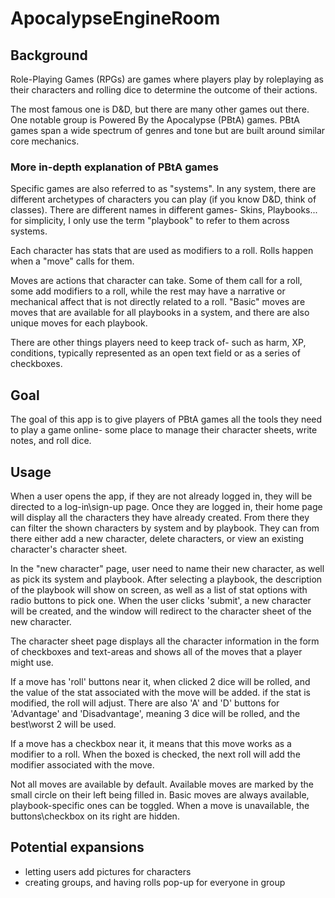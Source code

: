 # ApocalypseEngineRoom

## Background

Role-Playing Games (RPGs) are games where players play by roleplaying as their characters and rolling dice to determine the outcome of their actions.

The most famous one is D&D, but there are many other games out there. One notable group is Powered By the Apocalypse (PBtA) games. PBtA games span a wide spectrum of genres and tone but are built around similar core mechanics.

### More in-depth explanation of PBtA games

Specific games are also referred to as "systems". In any system, there are different archetypes of characters you can play (if you know D&D, think of classes). There are different names in different games- Skins, Playbooks... for simplicity, I only use the term "playbook" to refer to them across systems.

Each character has stats that are used as modifiers to a roll. Rolls happen when a "move" calls for them.

Moves are actions that character can take. Some of them call for a roll, some add modifiers to a roll, while the rest may have a narrative or mechanical affect that is not directly related to a roll. "Basic" moves are moves that are available for all playbooks in a system, and there are also unique moves for each playbook.

There are other things players need to keep track of- such as harm, XP, conditions, typically represented as an open text field or as a series of checkboxes.

## Goal

The goal of this app is to give players of PBtA games all the tools they need to play a game online- some place to manage their character sheets, write notes, and roll dice.

## Usage

When a user opens the app, if they are not already logged in, they will be directed to a log-in\sign-up page.
Once they are logged in, their home page will display all the characters they have already created. From there they can filter the shown characters by system and by playbook. They can from there either add a new character, delete characters, or view an existing character's character sheet.

In the "new character" page, user need to name their new character, as well as pick its system and playbook.
After selecting a playbook, the description of the playbook will show on screen, as well as a list of stat options with radio buttons to pick one. When the user clicks 'submit', a new character will be created, and the window will redirect to the character sheet of the new character.

The character sheet page displays all the character information in the form of checkboxes and text-areas and shows all of the moves that a player might use.

If a move has 'roll' buttons near it, when clicked 2 dice will be rolled, and the value of the stat associated with the move will be added. if the stat is modified, the roll will adjust. There are also 'A' and 'D' buttons for 'Advantage' and 'Disadvantage', meaning 3 dice will be rolled, and the best\worst 2 will be used.

If a move has a checkbox near it, it means that this move works as a modifier to a roll. When the boxed is checked, the next roll will add the modifier associated with the move.

Not all moves are available by default. Available moves are marked by the small circle on their left being filled in.
Basic moves are always available, playbook-specific ones can be toggled. When a move is unavailable, the buttons\checkbox on its right are hidden.

## Potential expansions

- letting users add pictures for characters
- creating groups, and having rolls pop-up for everyone in group
